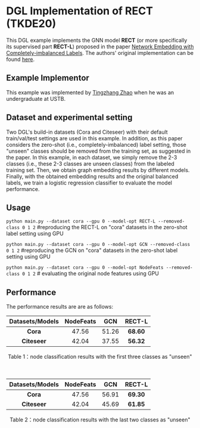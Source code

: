 # **DGL Implementation of RECT (TKDE20)**

This DGL example implements the GNN model **RECT** (or more specifically its supervised part **RECT-L**) proposed in the paper [Network Embedding with Completely-imbalanced Labels](https://ieeexplore.ieee.org/document/8979355). The authors' original implementation can be found [here](https://github.com/zhengwang100/RECT).

## Example Implementor

This example was implemented by [Tingzhang Zhao](https://github.com/Fizyhsp) when he was an undergraduate at USTB.

## **Dataset and experimental setting**

Two DGL's build-in datasets (Cora and Citeseer) with their default train/val/test settings are used in this example. In addition, as this paper considers the zero-shot (i.e., completely-imbalanced) label setting, those "unseen" classes should be removed from the training set, as suggested in the paper. In this example, in each dataset, we simply remove the 2-3 classes (i.e., these 2-3 classes are unseen classes) from the labeled training set. Then, we obtain graph embedding results by different models. Finally, with the obtained embedding results and the original balanced labels, we train a logistic regression classifier to evaluate the model performance.



## **Usage** 

`python main.py --dataset cora --gpu 0 --model-opt RECT-L --removed-class 0 1 2` #reproducing the RECT-L on "cora" datasets in the zero-shot label setting using GPU

`python main.py --dataset cora --gpu 0 --model-opt GCN --removed-class 0 1 2` #reproducing the GCN on "cora" datasets in the zero-shot label setting using GPU

`python main.py --dataset cora --gpu 0 --model-opt NodeFeats --removed-class 0 1 2` # evaluating the original node features using GPU



## **Performance**

The performance results are are as follows:

| **Datasets/Models** | **NodeFeats** | **GCN** | **RECT-L** |
| :-----------------: | :-----------: | :-----: | :--------: |
|      **Cora**       |     47.56     |  51.26  | **68.60**  |
|    **Citeseer**     |     42.04     |  37.55  | **56.32**  |

<center>Table 1：node classification results with the first three classes as "unseen"</center>
<br/><br/>


| **Datasets/Models** | **NodeFeats** | **GCN** | **RECT-L** |
| :-----------------: | :-----------: | :-----: | :--------: |
|      **Cora**       |     47.56     |  56.91  | **69.30**  |
|    **Citeseer**     |     42.04     |  45.69  | **61.85**  |

<center>Table 2：node classification results with the last two classes as "unseen"</center>
<br/>
